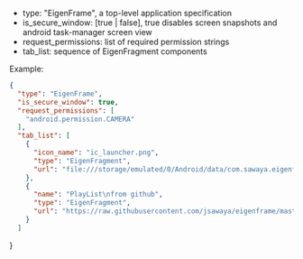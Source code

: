 * type: "EigenFrame", a top-level application specification 
* is_secure_window: [true | false], true disables screen snapshots and android task-manager screen view
* request_permissions: list of required permission strings 
* tab_list: sequence of EigenFragment components

Example:
```json  
{
  "type": "EigenFrame",
  "is_secure_window": true,
  "request_permissions": [
    "android.permission.CAMERA"
  ],
  "tab_list": [
    {
      "icon_name": "ic_launcher.png",
      "type": "EigenFragment",
      "url": "file:///storage/emulated/0/Android/data/com.sawaya.eigenframe/files/playlist.json"
    },
    {
      "name": "PlayList\nfrom github",
      "type": "EigenFragment",
      "url": "https://raw.githubusercontent.com/jsawaya/eigenframe/master/web/frames/playlist.json"
    }
  ]
```
}